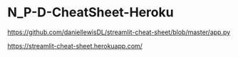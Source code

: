 # N_P-D-CheatSheet-Heroku


https://github.com/daniellewisDL/streamlit-cheat-sheet/blob/master/app.py



https://streamlit-cheat-sheet.herokuapp.com/
